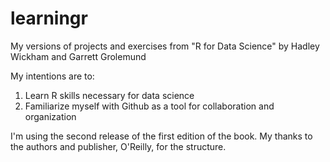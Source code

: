 # learningr
My versions of projects and exercises from "R for Data Science" by Hadley Wickham and Garrett Grolemund

My intentions are to:
1. Learn R skills necessary for data science
2. Familiarize myself with Github as a tool for collaboration and organization

I'm using the second release of the first edition of the book. My thanks to the authors and publisher, O'Reilly, for the structure. 
